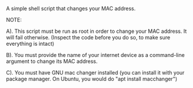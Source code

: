 A simple shell script that changes your MAC address. 

NOTE: 

A). This script must be run as root in order to change your MAC address. It will fail otherwise. (Inspect the code before you do so, to make sure everything is intact)

B). You must provide the name of your internet device as a command-line argument to change its MAC address. 

C). You must have GNU mac changer installed (you can install it with your package manager. On Ubuntu, you would do "apt install macchanger")

